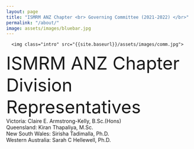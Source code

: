 ```yaml
---
layout: page
title: "ISMRM ANZ Chapter <br> Governing Committee (2021-2022) </br>"
permalink: "/about/"
image: assets/images/bluebar.jpg
---
```


<div class="rounded mb-5 hero">
     
      <img class="intro" src="{{site.baseurl}}/assets/images/comm.jpg">      
      
</div>

<font size=8 weight=bold> ISMRM ANZ Chapter Division Representatives </font>
<br>
Victoria: Claire E. Armstrong-Kelly, B.Sc.(Hons)
<br>
Queensland: Kiran Thapaliya, M.Sc.
<br>
New South Wales: Sirisha Tadimalla, Ph.D.
<br>
Western Australia: Sarah C Hellewell, Ph.D.
